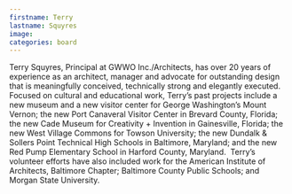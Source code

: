 ```yaml
---
firstname: Terry
lastname: Squyres
image:
categories: board
---
```


Terry Squyres, Principal at GWWO Inc./Architects, has over 20 years of experience as an architect, manager and advocate for outstanding design that is meaningfully conceived, technically strong and elegantly executed. Focused on cultural and educational work, Terry’s past projects include a new museum and a new visitor center for George Washington’s Mount Vernon; the new Port Canaveral Visitor Center in Brevard County, Florida; the new Cade Museum for Creativity + Invention in Gainesville, Florida; the new West Village Commons for Towson University; the new Dundalk & Sollers Point Technical High Schools in Baltimore, Maryland; and the new Red Pump Elementary School in Harford County, Maryland.  Terry’s volunteer efforts have also included work for the American Institute of Architects, Baltimore Chapter; Baltimore County Public Schools; and Morgan State University.


